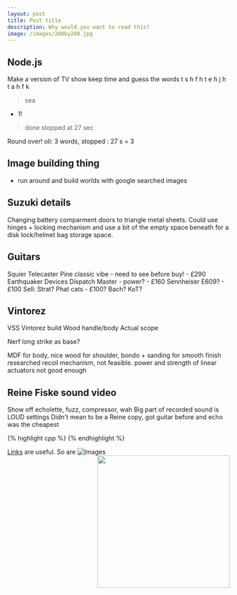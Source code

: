 ```yaml
---
layout: post
title: Post title
description: Why would you want to read this?
image: /images/200by200.jpg
---
```



## Node.js
Make a version of TV show keep time and guess the words
t s h f h 
t e h j h 
t a h f k 
> sea
+ 1!
>done
stopped at 27 sec

Round over!
oli: 3 words, stopped : 27 s = 3

## Image building thing
- run around and build worlds with google searched images



## Suzuki details

Changing battery comparment doors to triangle metal sheets. Could use hinges + locking mechanism and use a bit of the empty space beneath for a disk lock/helmet bag storage space.


## Guitars
Squier Telecaster Pine classic vibe - need to see before buy! - £290
Earthquaker Devices Dispatch Master - power? - £160
Sennheiser E609? - £100
Sell:
Strat?
Phat cats - £100?
Bach?
KoT?



## Vintorez
VSS Vintorez build
Wood handle/body
Actual scope

Nerf long strike as base?

MDF for body, nice wood for shoulder, bondo + sanding for smooth finish
researched recoil mechanism, not feasible. power and strength of linear actuators not good enough

## Reine Fiske sound video
Show off echolette, fuzz, compressor, wah
Big part of recorded sound is LOUD settings
Didn't mean to be a Reine copy, got guitar before and echo was the cheapest






{% highlight cpp %}
{% endhighlight %}

[Links](http://google.co.uk) are useful.
So are ![Images](/images/images.jpg)
<img src="/images/images.jpg" align="right" width="300" />